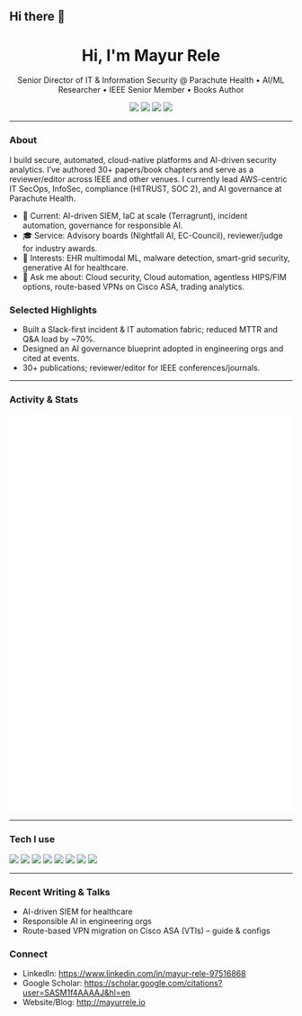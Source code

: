 ## Hi there 👋

<!-- Profile README for @mayurncrele -->

<h1 align="center">Hi, I'm Mayur Rele</h1>
<p align="center">
Senior Director of IT & Information Security @ Parachute Health • AI/ML Researcher • IEEE Senior Member • Books Author
</p>

<p align="center">
  <!-- Quick badges (edit text/links as you like) -->
  <a href="https://www.linkedin.com/in/mayur-rele-97516868"><img src="https://img.shields.io/badge/LinkedIn-Connect-blue?logo=linkedin" /></a>
  <a href="mailto:mayurncrele@outlook.com"><img src="https://img.shields.io/badge/Email-Contact-informational?logo=gmail" /></a>
  <img src="https://img.shields.io/badge/Locations-NJ%20%7C%20NYC-lightgrey" />
  <img src="https://img.shields.io/badge/Focus-AI%20%E2%80%A2%20Cybersecurity%20%E2%80%A2%20Cloud-8A2BE2" />
</p>

---

### About
I build secure, automated, cloud-native platforms and AI-driven security analytics. I’ve authored 30+ papers/book chapters and serve as a reviewer/editor across IEEE and other venues. I currently lead AWS-centric IT SecOps, InfoSec, compliance (HITRUST, SOC 2), and AI governance at Parachute Health.

- 🔭 Current: AI-driven SIEM, IaC at scale (Terragrunt), incident automation, governance for responsible AI.
- 🎓 Service: Advisory boards (Nightfall AI, EC-Council), reviewer/judge for industry awards.
- 🧪 Interests: EHR multimodal ML, malware detection, smart-grid security, generative AI for healthcare.
- 💬 Ask me about: Cloud security, Cloud automation, agentless HIPS/FIM options, route-based VPNs on Cisco ASA, trading analytics.

### Selected Highlights
- Built a Slack-first incident & IT automation fabric; reduced MTTR and Q&A load by ~70%.
- Designed an AI governance blueprint adopted in engineering orgs and cited at events.
- 30+ publications; reviewer/editor for IEEE conferences/journals.

---

### Activity & Stats
<!-- Auto-updated by a private workflow pushing this SVG -->
![Profile metrics](./github-metrics.svg?v=12)

---

### Tech I use
<p>
  <img src="https://img.shields.io/badge/AWS-Builder-orange?logo=amazon-aws" />
  <img src="https://img.shields.io/badge/Terragrunt/IaC-success?logo=terraform" />
  <img src="https://img.shields.io/badge/Kubernetes-Platform-blue?logo=kubernetes" />
  <img src="https://img.shields.io/badge/Python-ML-green?logo=python" />
  <img src="https://img.shields.io/badge/Argo-Workflows-critical?logo=argo" />
  <img src="https://img.shields.io/badge/Datadog-Observability-9cf?logo=datadog" />
  <img src="https://img.shields.io/badge/Drata/Lacework-Compliance%20%26%20CNAPP-lightgrey" />
  <img src="https://img.shields.io/badge/Cisco%20ASA-Networking-blue" />
</p>

---

### Recent Writing & Talks
- AI-driven SIEM for healthcare
- Responsible AI in engineering orgs
- Route-based VPN migration on Cisco ASA (VTIs) – guide & configs

### Connect
- LinkedIn: https://www.linkedin.com/in/mayur-rele-97516868
- Google Scholar: https://scholar.google.com/citations?user=SASM1f4AAAAJ&hl=en
- Website/Blog: http://mayurrele.io

